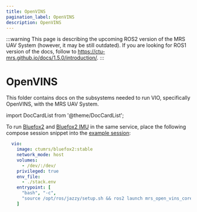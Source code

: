 ```yaml
---
title: OpenVINS
pagination_label: OpenVINS
description: OpenVINS
---
```


:::warning
This page is describing the upcoming ROS2 version of the MRS UAV System (however, it may be still outdated). If you are looking for ROS1 version of the docs, follow to https://ctu-mrs.github.io/docs/1.5.0/introduction/.
:::

# OpenVINS

This folder contains docs on the subsystems needed to run VIO, specifically OpenVINS, with the MRS UAV System.

import DocCardList from '@theme/DocCardList';

<DocCardList />

To run [Bluefox2](https://ctu-mrs.github.io/docs/sensors/bluefox2) and [Bluefox2 IMU](https://ctu-mrs.github.io/docs/sensors/bluefox2-imu) in the same service, place the following compose session snippet into the [example session](https://ctu-mrs.github.io/docs/deployment/docker/):

```yaml
  vio:
    image: ctumrs/bluefox2:stable
    network_mode: host
    volumes:
      - /dev/:/dev/
    privileged: true
    env_file:
      - ./stack.env
    entrypoint: [
      "bash", "-c",
      "source /opt/ros/jazzy/setup.sh && ros2 launch mrs_open_vins_core vio_real.launch.py enable_bluefox_cam_and_imu:=true"
    ]
```
